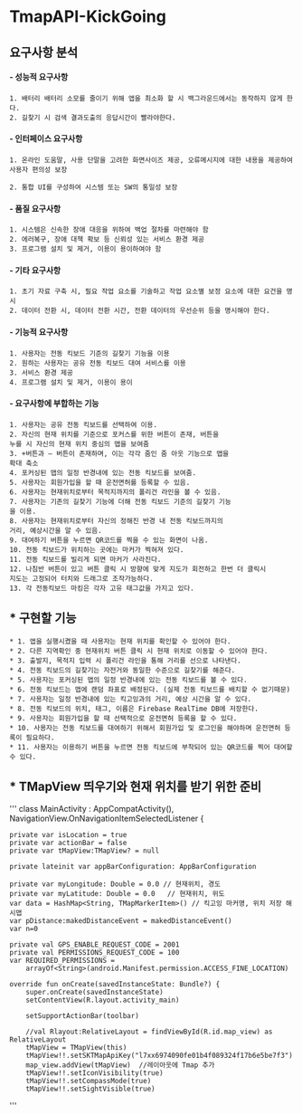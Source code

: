 # TmapAPI-KickGoing

## 요구사항 분석

#### - 성능적 요구사항
```
1. 배터리 배터리 소모를 줄이기 위해 앱을 최소화 할 시 백그라운드에서는 동작하지 않게 한다.
2. 길찾기 시 검색 결과도출의 응답시간이 빨라야한다.
```

#### - 인터페이스 요구사항
```
1. 온라인 도움말, 사용 단말을 고려한 화면사이즈 제공, 오류메시지에 대한 내용을 제공하여
사용자 편의성 보장

2. 통합 UI를 구성하여 시스템 또는 SW의 통일성 보장
```

#### - 품질 요구사항
```
1. 시스템은 신속한 장애 대응을 위하여 백업 절차를 마련해야 함
2. 에러복구, 장애 대책 확보 등 신뢰성 있는 서비스 환경 제공
3. 프로그램 설치 및 제거, 이용이 용이하여야 함
```

#### - 기타 요구사항
```
1. 초기 자료 구축 시, 필요 작업 요소를 기술하고 작업 요소별 보정 요소에 대한 요건을 명시
2. 데이터 전환 시, 데이터 전환 시간, 전환 데이터의 우선순위 등을 명시해야 한다.
```

#### - 기능적 요구사항
```
1. 사용자는 전동 킥보드 기준의 길찾기 기능을 이용
2. 원하는 사용자는 공유 전동 킥보드 대여 서비스를 이용
3. 서비스 환경 제공
4. 프로그램 설치 및 제거, 이용이 용이
```

#### - 요구사항에 부합하는 기능
```
1. 사용자는 공유 전동 킥보드를 선택하여 이용.
2. 자신의 현재 위치를 기준으로 포커스를 위한 버튼이 존재, 버튼을
누를 시 자신의 현재 위치 중심의 맵을 보여줌
3. +버튼과 – 버튼이 존재하며, 이는 각각 줌인 줌 아웃 기능으로 맵을
확대 축소
4. 포커싱된 맵의 일정 반경내에 있는 전동 킥보드를 보여줌.
5. 사용자는 회원가입을 할 때 운전면허를 등록할 수 있음.
6. 사용자는 현재위치로부터 목적지까지의 폴리건 라인을 볼 수 있음.
7. 사용자는 기존의 길찾기 기능에 더해 전동 킥보드 기준의 길찾기 기능
을 이용.
8. 사용자는 현재위치로부터 자신의 정해진 반경 내 전동 킥보드까지의
거리, 예상시간을 알 수 있음.
9. 대여하기 버튼을 누르면 QR코드를 찍을 수 있는 화면이 나옴.
10. 전동 킥보드가 위치하는 곳에는 마커가 찍혀져 있다.
11. 전동 킥보드를 빌리게 되면 마커가 사라진다.
12. 나침반 버튼이 있고 버튼 클릭 시 방향에 맞게 지도가 회전하고 한번 더 클릭시
지도는 고정되어 터치와 드래그로 조작가능하다.
13. 각 전동킥보드 마킹은 각자 고유 태그값을 가지고 있다.
```

## * 구현할 기능 
    * 1. 앱을 실행시켰을 때 사용자는 현재 위치를 확인할 수 있어야 한다.
    * 2. 다른 지역확인 중 현재위치 버튼 클릭 시 현재 위치로 이동할 수 있어야 한다.
    * 3. 출발지, 목적지 입력 시 폴리건 라인을 통해 거리를 선으로 나타낸다.
    * 4. 전동 킥보드의 길찾기는 자전거와 동일한 수준으로 길찾기를 해준다.
    * 5. 사용자는 포커싱된 맵의 일정 반경내에 있는 전동 킥보드를 볼 수 있다.
    * 6. 전동 킥보드는 맵에 랜덤 좌표로 배정된다. (실제 전동 킥보드를 배치할 수 없기때문)
    * 7. 사용자는 일정 반경내에 있는 킥고잉과의 거리, 예상 시간을 알 수 있다.
    * 8. 전동 킥보드의 위치, 태그, 이름은 Firebase RealTime DB에 저장한다.
    * 9. 사용자는 회원가입을 할 때 선택적으로 운전면허 등록을 할 수 있다.
    * 10. 사용자는 전동 킥보드를 대여하기 위해서 회원가입 및 로그인을 해야하며 운전면허 등록이 필요하다.
    * 11. 사용자는 이용하기 버튼을 누르면 전동 킥보드에 부착되어 있는 QR코드를 찍어 대여할 수 있다.
    
## * TMapView 띄우기와 현재 위치를 받기 위한 준비
'''
class MainActivity : AppCompatActivity(), NavigationView.OnNavigationItemSelectedListener {

    private var isLocation = true
    private var actionBar = false
    private var tMapView:TMapView? = null

    private lateinit var appBarConfiguration: AppBarConfiguration

    private var myLongitude: Double = 0.0 // 현재위치, 경도
    private var myLatitude: Double = 0.0   // 현재위치, 위도
    var data = HashMap<String, TMapMarkerItem>() // 킥고잉 마커명, 위치 저장 해시맵
    var pDistance:makedDistanceEvent = makedDistanceEvent()
    var n=0

    private val GPS_ENABLE_REQUEST_CODE = 2001
    private val PERMISSIONS_REQUEST_CODE = 100
    var REQUIRED_PERMISSIONS =
        arrayOf<String>(android.Manifest.permission.ACCESS_FINE_LOCATION)

    override fun onCreate(savedInstanceState: Bundle?) {
        super.onCreate(savedInstanceState)
        setContentView(R.layout.activity_main)

        setSupportActionBar(toolbar)

        //val Rlayout:RelativeLayout = findViewById(R.id.map_view) as RelativeLayout
        tMapView = TMapView(this)
        tMapView!!.setSKTMapApiKey("l7xx6974090fe01b4f089324f17b6e5be7f3")
        map_view.addView(tMapView)  //레이아웃에 Tmap 추가
        tMapView!!.setIconVisibility(true)
        tMapView!!.setCompassMode(true)
        tMapView!!.setSightVisible(true)
'''
